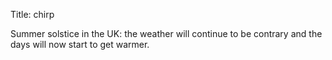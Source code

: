 Title: chirp

Summer solstice in the UK: the weather will continue to be contrary and the days will now start to get warmer.
